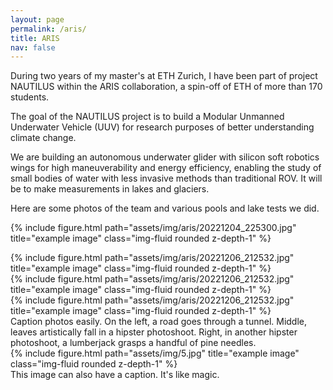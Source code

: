 ```yaml
---
layout: page
permalink: /aris/
title: ARIS
nav: false
---
```


During two years of my master's at ETH Zurich, I have been part of project NAUTILUS within the ARIS collaboration, a spin-off of ETH of more than 170 students. 

The goal of the NAUTILUS project is to build a Modular Unmanned Underwater Vehicle (UUV) for research purposes of better understanding climate change.

We are building an autonomous underwater glider with silicon soft robotics wings for high maneuverability and energy efficiency, enabling the study of small bodies of water with less invasive methods than traditional ROV. It will be to make measurements in lakes and glaciers. 

Here are some photos of the team and various pools and lake tests we did. 

{% include figure.html path="assets/img/aris/20221204_225300.jpg" title="example image" class="img-fluid rounded z-depth-1" %}


<div class="container">
    <div class="row">
        <div class="col-lg mt-3 mt-md-0">
            <div class="rotate-90">
                {% include figure.html path="assets/img/aris/20221206_212532.jpg" title="example image" class="img-fluid rounded z-depth-1" %}
            </div>
        </div>
        <div class="col-lg mt-3 mt-md-0">
            <div class="rotate-90">
                {% include figure.html path="assets/img/aris/20221206_212532.jpg" title="example image" class="img-fluid rounded z-depth-1" %}
            </div>
        </div>
        <div class="col-lg mt-3 mt-md-0">
            <div class="rotate-90">
                {% include figure.html path="assets/img/aris/20221206_212532.jpg" title="example image" class="img-fluid rounded z-depth-1" %}
            </div>
        </div>
    </div>
</div>


<div class="caption">
    Caption photos easily. On the left, a road goes through a tunnel. Middle, leaves artistically fall in a hipster photoshoot. Right, in another hipster photoshoot, a lumberjack grasps a handful of pine needles.
</div>
<div class="row">
    <div class="col-sm mt-3 mt-md-0">
        {% include figure.html path="assets/img/5.jpg" title="example image" class="img-fluid rounded z-depth-1" %}
    </div>
</div>
<div class="caption">
    This image can also have a caption. It's like magic.
</div>
